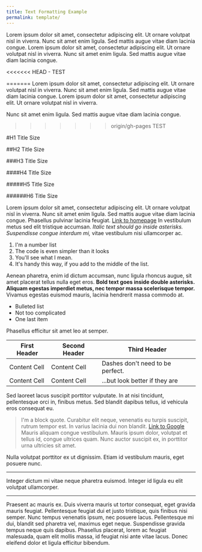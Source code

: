 ```yaml
---
title: Text Formatting Example
permalink: template/
---
```


Lorem ipsum dolor sit amet, consectetur adipiscing elit. Ut ornare volutpat nisl in viverra. Nunc sit amet enim ligula. Sed mattis augue vitae diam lacinia congue. Lorem ipsum dolor sit amet, consectetur adipiscing elit. Ut ornare volutpat nisl in viverra. Nunc sit amet enim ligula. Sed mattis augue vitae diam lacinia congue.

<<<<<<< HEAD - TEST

=======
Lorem ipsum dolor sit amet, consectetur adipiscing elit. Ut ornare volutpat nisl in viverra. Nunc sit amet enim ligula. Sed mattis augue vitae diam lacinia congue. Lorem ipsum dolor sit amet, consectetur adipiscing elit. Ut ornare volutpat nisl in viverra.

Nunc sit amet enim ligula. Sed mattis augue vitae diam lacinia congue.

>>>>>>> origin/gh-pages TEST

#H1 Title Size

##H2 Title Size

###H3 Title Size

####H4 Title Size

#####H5 Title Size

######H6 Title Size

Lorem ipsum dolor sit amet, consectetur adipiscing elit. Ut ornare volutpat nisl in viverra. Nunc sit amet enim ligula. Sed mattis augue vitae diam lacinia congue. Phasellus pulvinar lacinia feugiat. [Link to homepage](/) In vestibulum metus sed elit tristique accumsan. *Italic text should go inside asterisks. Suspendisse congue interdum mi,* vitae vestibulum nisi ullamcorper ac.

1. I'm a number list
1. The code is even simpler than it looks
1. You'll see what I mean.
1. It's handy this way, if you add to the middle of the list.

Aenean pharetra, enim id dictum accumsan, nunc ligula rhoncus augue, sit amet placerat tellus nulla eget eros. **Bold text goes inside double asterisks. Aliquam egestas imperdiet metus, nec tempor massa scelerisque tempor.** Vivamus egestas euismod mauris, lacinia hendrerit massa commodo at.

- Bulleted list
- Not too complicated
- One last item

Phasellus efficitur sit amet leo at semper.

First Header  | Second Header| Third Header
------------- | -------------|---
Content Cell  | Content Cell|Dashes don't need to be perfect.
Content Cell  | Content Cell|...but look better if they are

Sed laoreet lacus suscipit porttitor vulputate. In at nisi tincidunt, pellentesque orci in, finibus metus. Sed blandit dapibus tellus, id vehicula eros consequat eu.

> I'm a block quote. Curabitur elit neque, venenatis eu turpis suscipit, rutrum tempor est. In varius lacinia dui non blandit. [Link to Google](http//www.google.com) Mauris aliquam congue vestibulum. Mauris ipsum dolor, volutpat et tellus id, congue ultrices quam. Nunc auctor suscipit ex, in porttitor urna ultricies sit amet.

Nulla volutpat porttitor ex ut dignissim. Etiam id vestibulum mauris, eget posuere nunc.

***

Integer dictum mi vitae neque pharetra euismod. Integer id ligula eu elit volutpat ullamcorper.

***

Praesent ac mauris ex. Duis viverra mauris ut tortor consequat, eget gravida mauris feugiat. Pellentesque feugiat dui et justo tristique, quis finibus nisi semper. Nunc tempus venenatis ipsum, nec posuere lacus. Pellentesque mi dui, blandit sed pharetra vel, maximus eget neque. Suspendisse gravida tempus neque quis
dapibus. Phasellus placerat, lorem ac feugiat malesuada, quam elit mollis massa, id feugiat nisi ante vitae lacus. Donec eleifend dolor et ligula efficitur bibendum.
